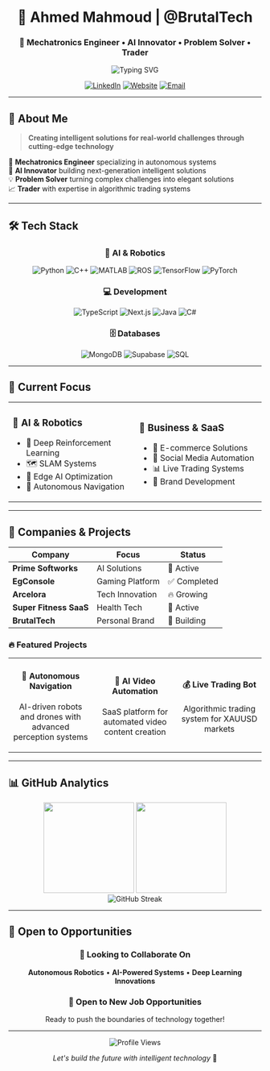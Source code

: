<div align="center">
  
# 👋 Ahmed Mahmoud | @BrutalTech
### 🤖 Mechatronics Engineer • AI Innovator • Problem Solver • Trader

<img src="https://readme-typing-svg.herokuapp.com?font=Fira+Code&pause=1000&color=00D9FF&center=true&vCenter=true&width=435&lines=Mechatronics+%26+AI+Engineer;Autonomous+Robotics+Expert;Full-Stack+Developer;SaaS+Entrepreneur" alt="Typing SVG" />

[![LinkedIn](https://img.shields.io/badge/-LinkedIn-0077B5?style=for-the-badge&logo=linkedin&logoColor=white)](YOUR_LINKEDIN)
[![Website](https://img.shields.io/badge/-Website-FF6B6B?style=for-the-badge&logo=safari&logoColor=white)](https://primesoftworks.com)
[![Email](https://img.shields.io/badge/-Email-D14836?style=for-the-badge&logo=gmail&logoColor=white)](mailto:ahmedmahmoud.au5@gmail.com)

</div>

---

## 🎯 About Me

> **Creating intelligent solutions for real-world challenges through cutting-edge technology**

🔬 **Mechatronics Engineer** specializing in autonomous systems  
🤖 **AI Innovator** building next-generation intelligent solutions  
💡 **Problem Solver** turning complex challenges into elegant solutions  
📈 **Trader** with expertise in algorithmic trading systems  

---

## 🛠️ Tech Stack

<div align="center">

### 🤖 AI & Robotics
![Python](https://img.shields.io/badge/Python-3776AB?style=for-the-badge&logo=python&logoColor=white)
![C++](https://img.shields.io/badge/C++-00599C?style=for-the-badge&logo=cplusplus&logoColor=white)
![MATLAB](https://img.shields.io/badge/MATLAB-FF6600?style=for-the-badge&logo=matlab&logoColor=white)
![ROS](https://img.shields.io/badge/ROS-22314E?style=for-the-badge&logo=ros&logoColor=white)
![TensorFlow](https://img.shields.io/badge/TensorFlow-FF6F00?style=for-the-badge&logo=tensorflow&logoColor=white)
![PyTorch](https://img.shields.io/badge/PyTorch-EE4C2C?style=for-the-badge&logo=pytorch&logoColor=white)

### 💻 Development
![TypeScript](https://img.shields.io/badge/TypeScript-007ACC?style=for-the-badge&logo=typescript&logoColor=white)
![Next.js](https://img.shields.io/badge/Next.js-000000?style=for-the-badge&logo=nextdotjs&logoColor=white)
![Java](https://img.shields.io/badge/Java-ED8B00?style=for-the-badge&logo=java&logoColor=white)
![C#](https://img.shields.io/badge/C%23-239120?style=for-the-badge&logo=csharp&logoColor=white)

### 🗄️ Databases
![MongoDB](https://img.shields.io/badge/MongoDB-4EA94B?style=for-the-badge&logo=mongodb&logoColor=white)
![Supabase](https://img.shields.io/badge/Supabase-181818?style=for-the-badge&logo=supabase&logoColor=white)
![SQL](https://img.shields.io/badge/SQL-4479A1?style=for-the-badge&logo=mysql&logoColor=white)

</div>

---

## 🚀 Current Focus

<table>
<tr>
<td width="50%">

### 🎯 **AI & Robotics**
- 🧠 Deep Reinforcement Learning
- 🗺️ SLAM Systems
- 🔧 Edge AI Optimization
- 🤖 Autonomous Navigation

</td>
<td width="50%">

### 💼 **Business & SaaS**
- 🛒 E-commerce Solutions
- 📱 Social Media Automation
- 📊 Live Trading Systems
- 🎨 Brand Development

</td>
</tr>
</table>

---

## 🏢 Companies & Projects

<div align="center">

| Company | Focus | Status |
|---------|-------|--------|
| **Prime Softworks** | AI Solutions | 🚀 Active |
| **EgConsole** | Gaming Platform | ✅ Completed |
| **Arcelora** | Tech Innovation | 🔥 Growing |
| **Super Fitness SaaS** | Health Tech | 💪 Active |
| **BrutalTech** | Personal Brand | 🎯 Building |

</div>

### 🔥 Featured Projects

<div align="center">
<table>
<tr>
<td align="center" width="33%">
<h4>🤖 Autonomous Navigation</h4>
<p>AI-driven robots and drones with advanced perception systems</p>
</td>
<td align="center" width="33%">
<h4>🎥 AI Video Automation</h4>
<p>SaaS platform for automated video content creation</p>
</td>
<td align="center" width="33%">
<h4>💰 Live Trading Bot</h4>
<p>Algorithmic trading system for XAUUSD markets</p>
</td>
</tr>
</table>
</div>

---

## 📊 GitHub Analytics

<div align="center">
<img height="180em" src="https://github-readme-stats.vercel.app/api?username=Brutalxnor&show_icons=true&theme=radical&include_all_commits=true&count_private=true"/>
<img height="180em" src="https://github-readme-stats.vercel.app/api/top-langs/?username=Brutalxnor&layout=compact&langs_count=7&theme=radical"/>
</div>

<div align="center">
<img src="https://github-readme-streak-stats.herokuapp.com/?user=Brutalxnor&theme=radical" alt="GitHub Streak" />
</div>

---

## 🎯 Open to Opportunities

<div align="center">

### 🤝 **Looking to Collaborate On**
**Autonomous Robotics** • **AI-Powered Systems** • **Deep Learning Innovations**

### 💼 **Open to New Job Opportunities**
Ready to push the boundaries of technology together!

---

<img src="https://komarev.com/ghpvc/?username=Brutalxnor&color=blueviolet&style=for-the-badge" alt="Profile Views" />

*Let's build the future with intelligent technology* 🚀

</div>
